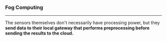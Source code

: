 ### Fog Computing
---
The sensors themselves don't necessarily have processing power, but they **send data to their local gateway that performs preprocessing before sending the results to the cloud.**